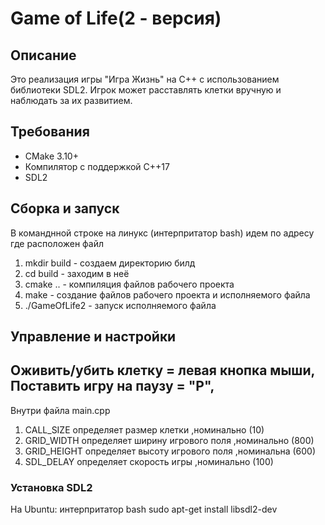 # Game of Life(2 - версия)

## Описание
Это реализация игры "Игра Жизнь" на C++ с использованием библиотеки SDL2. Игрок может расставлять клетки вручную и наблюдать за их развитием.

## Требования
- CMake 3.10+
- Компилятор с поддержкой C++17
- SDL2

## Сборка и запуск
В команднной строке на линукс 
(интерпритатор bash)
идем по адресу где расположен файл
1. mkdir build - создаем директорию билд
2. cd build - заходим в неё
3. cmake .. - компиляция файлов рабочего проекта
4. make - создание файлов рабочего проекта и исполняемого файла
5. ./GameOfLife2 - запуск исполняемого файла

## Управление и настройки
Оживить/убить клетку = левая кнопка мыши,
Поставить игру на паузу = "P",
--------
Внутри файла main.cpp 
1. CALL_SIZE определяет размер клетки ,номинально (10)
2. GRID_WIDTH определяет ширину игрового поля ,номинально (800)
3. GRID_HEIGHT определяет высоту игрового поля ,номинальна (600)
4. SDL_DELAY определяет скорость игры ,номинально (100)
### Установка SDL2
На Ubuntu:
интерпритатор bash
sudo apt-get install libsdl2-dev
